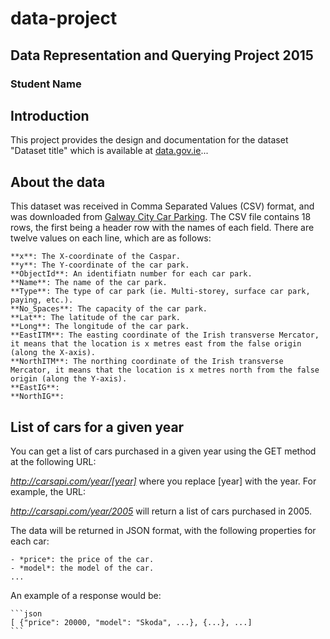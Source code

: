 # data-project
## Data Representation and Querying Project 2015
### Student Name

## Introduction
This project provides the design and documentation for the dataset "Dataset title" which is available at [data.gov.ie](http://data.gov.ie)...

## About the data
This dataset was received in Comma Separated Values (CSV) format, and was downloaded from [Galway City Car Parking](https://data.gov.ie/dataset/galway-city-car-parking-locations/resource/d967950d-faab-45ad-815d-211c9bcfb38e).
The CSV file contains 18 rows, the first being a header row with the names of each field.
There are twelve values on each line, which are as follows:

    **x**: The X-coordinate of the Caspar.
    **y**: The Y-coordinate of the car park.
    **ObjectId**: An identifiatn number for each car park.
    **Name**: The name of the car park.
    **Type**: The type of car park (ie. Multi-storey, surface car park, paying, etc.).
    **No_Spaces**: The capacity of the car park.
    **Lat**: The latitude of the car park.
    **Long**: The longitude of the car park.
    **EastITM**: The easting coordinate of the Irish transverse Mercator, it means that the location is x metres east from the false origin (along the X-axis).
    **NorthITM**: The northing coordinate of the Irish transverse Mercator, it means that the location is x metres north from the false origin (along the Y-axis).
    **EastIG**: 
    **NorthIG**: 

## List of cars for a given year
You can get a list of cars purchased in a given year using the GET method at the following URL:

*http://carsapi.com/year/[year]*
where you replace [year] with the year.
For example, the URL:

*http://carsapi.com/year/2005*
will return a list of cars purchased in 2005.

The data will be returned in JSON format, with the following properties for each car:

    - *price*: the price of the car.
    - *model*: the model of the car.
    ...

An example of a response would be:

    ```json
    [ {"price": 20000, "model": "Skoda", ...}, {...}, ...]
    ```
